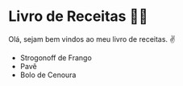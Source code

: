 # Livro de Receitas :man_cook:

Olá, sejam bem vindos ao meu livro de receitas. :v:

- Strogonoff de Frango
- Pavê
- Bolo de Cenoura
